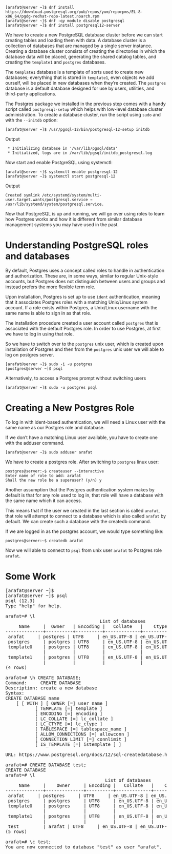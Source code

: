 





```
[arafat@server ~]$ dnf install https://download.postgresql.org/pub/repos/yum/reporpms/EL-8-x86_64/pgdg-redhat-repo-latest.noarch.rpm
[arafat@server ~]$ dnf -qy module disable postgresql
[arafat@server ~]$ dnf install postgresql12-server
```
We have to create a new PostgreSQL database cluster before we can start creating tables and loading them with data. A database cluster is a collection of databases that are managed by a single server instance. Creating a database cluster consists of creating the directories in which the database data will be placed, generating the shared catalog tables, and creating the `template1` and `postgres` databases.

The `template1` database is a template of sorts used to create new databases; everything that is stored in `template1`, even objects we add ourself, will be placed in new databases when they’re created. The `postgres` database is a default database designed for use by users, utilities, and third-party applications.

The Postgres package we installed in the previous step comes with a handy script called `postgresql-setup` which helps with low-level database cluster administration. To create a database cluster, run the script using `sudo` and with the `--initdb` option:

```
[arafat@server ~]$ /usr/pgsql-12/bin/postgresql-12-setup initdb

```

Output
```
 * Initializing database in '/var/lib/pgsql/data'
 * Initialized, logs are in /var/lib/pgsql/initdb_postgresql.log
```


Now start and enable PostgreSQL using systemctl:
```
[arafat@server ~]$ systemctl enable postgresql-12
[arafat@server ~]$ systemctl start postgresql-12
```

Output
```
Created symlink /etc/systemd/system/multi-user.target.wants/postgresql.service → /usr/lib/systemd/system/postgresql.service.
```


Now that PostgreSQL is up and running, we will go over using roles to learn how Postgres works and how it is different from similar database management systems you may have used in the past.

# Understanding PostgreSQL roles and databases

By default, Postgres uses a concept called roles to handle in authentication and authorization. These are, in some ways, similar to regular Unix-style accounts, but Postgres does not distinguish between users and groups and instead prefers the more flexible term role.

Upon installation, Postgres is set up to use `ident` authentication, meaning that it associates Postgres roles with a matching Unix/Linux system account. If a role exists within Postgres, a Unix/Linux username with the same name is able to sign in as that role.


The installation procedure created a user account called `postgres` that is associated with the default Postgres role. In order to use Postgres, at first we have to log in using that role.

So we have to switch over to the `postgres` unix user, which is created upon installation of Postgres and then from the `postgres` unix user  we will able to log on postgres server.

```
[arafat@server ~]$ sudo -i -u postgres
[postgres@server ~]$ psql
```

Alternatively, to access a Postgres prompt without switching users

```
[arafat@server ~]$ sudo -u postgres psql
```



# Creating a New Postgres Role

To log in with ident-based authentication, we will need a Linux user with the same name as our Postgres role and database.

If we don’t have a matching Linux user available, you have to create one with the adduser command.
```
[arafat@server ~]$ sudo adduser arafat
```


We have to create a postgres role. After switching to `postgres` linux user:
```
postgres@server:~$ createuser --interactive
Enter name of role to add: arafat
Shall the new role be a superuser? (y/n) y
```


Another assumption that the Postgres authentication system makes by default is that for any role used to log in, that role will have a database with the same name which it can access.

This means that if the user we created in the last section is called `arafat`, that role will attempt to connect to a database which is also called `arafat` by default. We can create such a database with the createdb command.

If we are logged in as the postgres account, we would type something like:

```
postgres@server:~$ createdb arafat
```


Now we will able to connect to `psql` from unix user `arafat` to Postgres role `arafat`.




# Some Work



<pre>
[arafat@server ~]$ 
[arafat@server ~]$ psql
psql (12.3)
Type &quot;help&quot; for help.

arafat=# \l
                                   List of databases
     Name     |  Owner   | Encoding |   Collate   |    Ctype    |   Access privileges   
--------------+----------+----------+-------------+-------------+-----------------------
 arafat		| postgres | UTF8     | en_US.UTF-8 | en_US.UTF-8 | 
 postgres     | postgres | UTF8     | en_US.UTF-8 | en_US.UTF-8 | 
 template0    | postgres | UTF8     | en_US.UTF-8 | en_US.UTF-8 | =c/postgres          +
              |          |          |             |             | postgres=CTc/postgres
 template1    | postgres | UTF8     | en_US.UTF-8 | en_US.UTF-8 | =c/postgres          +
              |          |          |             |             | postgres=CTc/postgres
(4 rows)

arafat=# \h CREATE DATABASE;
Command:     CREATE DATABASE
Description: create a new database
Syntax:
CREATE DATABASE name
    [ [ WITH ] [ OWNER [=] user_name ]
           [ TEMPLATE [=] template ]
           [ ENCODING [=] encoding ]
           [ LC_COLLATE [=] lc_collate ]
           [ LC_CTYPE [=] lc_ctype ]
           [ TABLESPACE [=] tablespace_name ]
           [ ALLOW_CONNECTIONS [=] allowconn ]
           [ CONNECTION LIMIT [=] connlimit ]
           [ IS_TEMPLATE [=] istemplate ] ]

URL: https://www.postgresql.org/docs/12/sql-createdatabase.html

arafat=# CREATE DATABASE test;
CREATE DATABASE
arafat=# \l
                                     List of databases
     Name     |    Owner     | Encoding |   Collate   |    Ctype    |   Access privileges   
--------------+--------------+----------+-------------+-------------+-----------------------
 arafat		| postgres     | UTF8     | en_US.UTF-8 | en_US.UTF-8 | 
 postgres     | postgres     | UTF8     | en_US.UTF-8 | en_US.UTF-8 | 
 template0    | postgres     | UTF8     | en_US.UTF-8 | en_US.UTF-8 | =c/postgres          +
              |              |          |             |             | postgres=CTc/postgres
 template1    | postgres     | UTF8     | en_US.UTF-8 | en_US.UTF-8 | =c/postgres          +
              |              |          |             |             | postgres=CTc/postgres
 test         | arafat | UTF8     | en_US.UTF-8 | en_US.UTF-8 | 
(5 rows)

arafat=# \c test;
You are now connected to database &quot;test&quot; as user &quot;arafat&quot;.
</pre>



